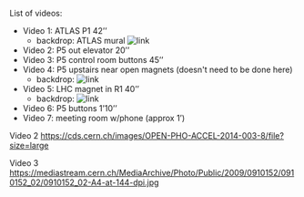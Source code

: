 List of videos: 
  * Video 1: ATLAS P1 42’’ 
    * backdrop: ATLAS mural ![link](https://mediaarchive.cern.ch/MediaArchive/Photo/Public/2010/1010219/1010219_02/1010219_02-A4-at-144-dpi.jpg)
  * Video 2: P5 out elevator 20’’
  * Video 3: P5 control room buttons 45’’
  * Video 4: P5 upstairs near open magnets (doesn't need to be done here)
    * backdrop: ![link](https://cds.cern.ch/images/OPEN-PHO-ACCEL-2014-003-8/file?size=large)
  * Video 5: LHC magnet in R1 40’’ 
    * backdrop: ![link](https://mediastream.cern.ch/MediaArchive/Photo/Public/2009/0910152/0910152_02/0910152_02-A4-at-144-dpi.jpg)
  * Video 6: P5 buttons 1’10’’
  * Video 7: meeting room w/phone (approx 1’) 
 
Video 2
https://cds.cern.ch/images/OPEN-PHO-ACCEL-2014-003-8/file?size=large
 
Video 3
https://mediastream.cern.ch/MediaArchive/Photo/Public/2009/0910152/0910152_02/0910152_02-A4-at-144-dpi.jpg
